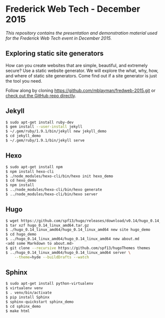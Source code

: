# Frederick Web Tech - December 2015

*This repository contains the presentation
and demonstration material
used for the Frederick Web Tech event
in December 2015.*

## Exploring static site generators

How can you create websites
that are simple, beautiful, and extremely secure?
Use a static website generator.
We will explore the what, why, how, and where
of static site generators.
Come find out
if a site generator is just the tool you need.

Follow along by cloning
https://github.com/mblayman/fredweb-2015.git or
[check out the GitHub repo directly](https://github.com/mblayman/fredweb-2015).

## Jekyll

```bash
$ sudo apt-get install ruby-dev
$ gem install --user-install jekyll
$ ~/.gem/ruby/1.9.1/bin/jekyll new jekyll_demo
$ cd jekyll_demo
$ ~/.gem/ruby/1.9.1/bin/jekyll serve
```

## Hexo

```bash
$ sudo apt-get install npm
$ npm install hexo-cli
$ ./node_modules/hexo-cli/bin/hexo init hexo_demo
$ cd hexo_demo
$ npm install
$ ../node_modules/hexo-cli/bin/hexo generate
$ ../node_modules/hexo-cli/bin/hexo server
```

## Hugo

```bash
$ wget https://github.com/spf13/hugo/releases/download/v0.14/hugo_0.14_linux_amd64.tar.gz
$ tar xzf hugo_0.14_linux_amd64.tar.gz
$ ./hugo_0.14_linux_amd64/hugo_0.14_linux_amd64 new site hugo_demo
$ cd hugo_demo
$ ../hugo_0.14_linux_amd64/hugo_0.14_linux_amd64 new about.md
<add some Markdown to about.md>
$ git clone --recursive https://github.com/spf13/hugoThemes themes
$ ../hugo_0.14_linux_amd64/hugo_0.14_linux_amd64 server \
    --theme=hyde --buildDrafts --watch
```

## Sphinx

```bash
$ sudo apt-get install python-virtualenv
$ virtualenv venv
$ . venv/bin/activate
$ pip install Sphinx
$ sphinx-quickstart sphinx_demo
$ cd sphinx_demo
$ make html
```
